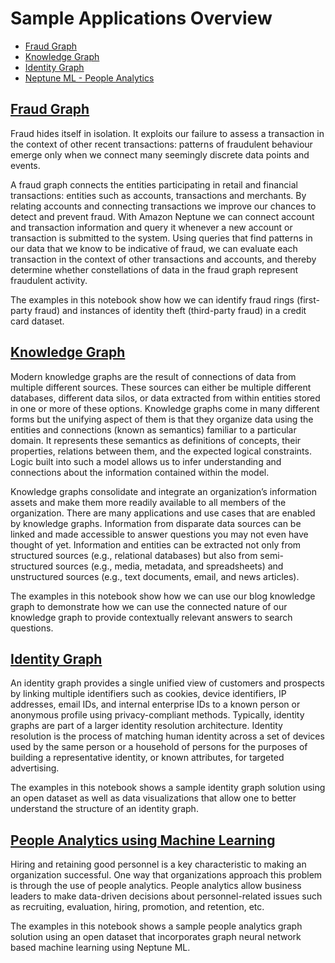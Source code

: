 # Sample Applications Overview

- [Fraud Graph](#Fraud-Graph)
- [Knowledge Graph](#Knowledge-Graph)
- [Identity Graph](#Identity-Graph)
- [Neptune ML - People Analytics](#Neptune-ML-People-Analytics)


## [Fraud Graph](./01-Fraud-Graphs/01-Building-a-Fraud-Graph-Application.ipynb)

Fraud hides itself in isolation. It exploits our failure to assess a transaction in the context of other recent transactions: patterns of fraudulent behaviour emerge only when we connect many seemingly discrete data points and events.

A fraud graph connects the entities participating in retail and financial transactions: entities such as accounts, transactions and merchants. By relating accounts and connecting transactions we improve our chances to detect and prevent fraud. With Amazon Neptune we can connect account and transaction information and query it whenever a new account or transaction is submitted to the system. Using queries that find patterns in our data that we know to be indicative of fraud, we can evaluate each transaction in the context of other transactions and accounts, and thereby determine whether constellations of data in the fraud graph represent fraudulent activity.

The examples in this notebook show how we can identify fraud rings (first-party fraud) and instances of identity theft (third-party fraud) in a credit card dataset.

## [Knowledge Graph](./02-Knowledge-Graphs/Building-a-Knowledge-Graph-Application-Gremlin.ipynb)

Modern knowledge graphs are the result of connections of data from multiple different sources. These sources can either be multiple different databases, different data silos, or data extracted from within entities stored in one or more of these options. Knowledge graphs come in many different forms but the unifying aspect of them is that they organize data using the entities and connections (known as semantics) familiar to a particular domain. It represents these semantics as definitions of concepts, their properties, relations between them, and the expected logical constraints. Logic built into such a model allows us to infer understanding and connections about the information contained within the model.

Knowledge graphs consolidate and integrate an organization’s information assets and make them more readily available to all members of the organization. There are many applications and use cases that are enabled by knowledge graphs. Information from disparate data sources can be linked and made accessible to answer questions you may not even have thought of yet. Information and entities can be extracted not only from structured sources (e.g., relational databases) but also from semi-structured sources (e.g., media, metadata, and spreadsheets) and unstructured sources (e.g., text documents, email, and news articles).

The examples in this notebook show how we can use our blog knowledge graph to demonstrate how we can use the connected nature of our knowledge graph to provide contextually relevant answers to search questions.

## [Identity Graph](./03-Identity-Graphs/01-Building-an-Identity-Graph-Application.ipynb)

An identity graph provides a single unified view of customers and prospects by linking multiple identifiers such as cookies, device identifiers, IP addresses, email IDs, and internal enterprise IDs to a known person or anonymous profile using privacy-compliant methods. Typically, identity graphs are part of a larger identity resolution architecture. Identity resolution is the process of matching human identity across a set of devices used by the same person or a household of persons for the purposes of building a representative identity, or known attributes, for targeted advertising.

The examples in this notebook shows a sample identity graph solution using an open dataset as well as data visualizations that allow one to better understand the structure of an identity graph.

## [People Analytics using Machine Learning](../04-Machine-Learning/Sample-Applications/01-People-Analytics)

Hiring and retaining good personnel is a key characteristic to making an organization successful.  One way that organizations approach this problem is through the use of people analytics.  People analytics allow business leaders to make data-driven decisions about personnel-related issues such as recruiting, evaluation, hiring, promotion, and retention, etc.

The examples in this notebook shows a sample people analytics graph solution using an open dataset that incorporates graph neural network based machine learning using Neptune ML.